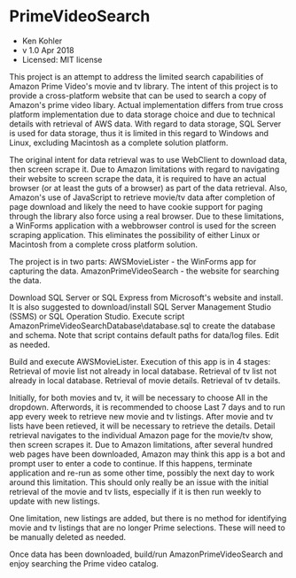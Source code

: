 # PrimeVideoSearch

- Ken Kohler
- v 1.0 Apr 2018
- Licensed: MIT license

This project is an attempt to address the limited search capabilities of Amazon Prime Video's movie and tv library.
The intent of this project is to provide a cross-platform website that can be used to search a copy of Amazon's prime video libary.  Actual implementation differs from true cross platform implementation due to data storage choice and due to technical details with retrieval of AWS data.  With regard to data storage, SQL Server is used for data storage, thus it is limited in this regard to Windows and Linux, excluding Macintosh as a complete solution platform.  

The original intent for data retrieval was to use WebClient to download data, then screen scrape it. Due to Amazon limitations with regard to navigating their website to screen scrape the data, it is required to have an actual browser (or at least the guts of a browser) as part of the data retrieval.  Also, Amazon's use of JavaScript to retrieve movie/tv data after completion of page download and likely the need to have cookie support for paging through the library also force using a real browser.  Due to these limitations, a WinForms application with a webbrowser control is used for the screen scraping application.  This eliminates the possibility of either Linux or Macintosh from a complete cross platform solution.

The project is in two parts:
AWSMovieLister - the WinForms app for capturing the data.
AmazonPrimeVideoSearch - the website for searching the data.


Download SQL Server or SQL Express from Microsoft's website and install.  It is also suggested to download/install SQL Server Management Studio (SSMS) or SQL Operation Studio.
Execute script AmazonPrimeVideoSearchDatabase\database.sql to create the database and schema.  Note that script contains default paths for data/log files.  Edit as needed.

Build and execute AWSMovieLister.  Execution of this app is in 4 stages:
Retrieval of movie list not already in local database.
Retrieval of tv list not already in local database.
Retrieval of movie details.
Retrieval of tv details.

Initially, for both movies and tv, it will be necessary to choose All in the dropdown.  Afterwords, it is recommended to choose Last 7 days and to run app every week to retrieve new movie and tv listings.
After movie and tv lists have been retieved, it will be necessary to retrieve the details.  Detail retrieval navigates to the individual Amazon page for the movie/tv show, then screen scrapes it.  Due to Amazon limitations, after several hundred web pages have been downloaded, Amazon may think this app is a bot and prompt user to enter a code to continue.  If this happens, terminate application and re-run as some other time, possibly the next day to work around this limitation.  This should only really be an issue with the initial retrieval of the movie and tv lists, especially if it is then run weekly to update with new listings.

One limitation, new listings are added, but there is no method for identifying movie and tv listings that are no longer Prime selections.  These will need to be manually deleted as needed.

Once data has been downloaded, build/run AmazonPrimeVideoSearch and enjoy searching the Prime video catalog.